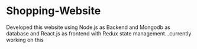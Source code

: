 # Shopping-Website
Developed this website using Node.js as Backend and Mongodb as database and React.js as frontend with Redux state management...currently working on this
